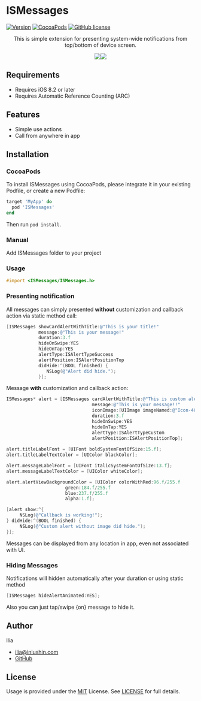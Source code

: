 # ISMessages
[![Version](https://img.shields.io/github/release/ilyainyushin/ISMessages.svg)](https://github.com/ilyainyushin/ISMessages/releases/latest/)
[![CocoaPods](https://img.shields.io/cocoapods/v/ISMessages.svg)](https://cocoapods.org/pods/ISMessages)
[![GitHub license](https://img.shields.io/badge/license-MIT-blue.svg)](https://raw.githubusercontent.com/ilyainyushin/ISMessages/master/LICENSE)

<p align="center">This is simple extension for presenting system-wide notifications from top/bottom of device screen.</p>

<p align="center"> 
<img src="https://i.imgur.com/EJn2r0u.png"><img src="https://i.imgur.com/EbSHVOL.png">
</p>


## Requirements

- Requires iOS 8.2 or later
- Requires Automatic Reference Counting (ARC)

## Features

- Simple use actions
- Call from anywhere in app

## Installation

### CocoaPods
To install ISMessages using CocoaPods, please integrate it in your existing Podfile, or create a new Podfile:

```ruby
target 'MyApp' do
  pod 'ISMessages'
end
```
Then run `pod install`.

### Manual

Add ISMessages folder to your project 


### Usage
```objective-c
#import <ISMessages/ISMessages.h>
```
### Presenting notification

All messages can simply presented **without** customization and callback action via static method call:
```objective-c
[ISMessages showCardAlertWithTitle:@"This is your title!" 
            message:@"This is your message!"  
            duration:3.f 
            hideOnSwipe:YES 
            hideOnTap:YES 
            alertType:ISAlertTypeSuccess 
            alertPosition:ISAlertPositionTop 
	    	didHide:^(BOOL finished) {
               NSLog(@"Alert did hide.");
            }];
```
Message **with** customization and callback action:
```objective-c
ISMessages* alert = [ISMessages cardAlertWithTitle:@"This is custom alert with callback"
                                message:@"This is your message!!"
                                iconImage:[UIImage imageNamed:@"Icon-40"]
                                duration:3.f
                                hideOnSwipe:YES
                                hideOnTap:YES
                                alertType:ISAlertTypeCustom
                                alertPosition:ISAlertPositionTop];
				
alert.titleLabelFont = [UIFont boldSystemFontOfSize:15.f];
alert.titleLabelTextColor = [UIColor blackColor];

alert.messageLabelFont = [UIFont italicSystemFontOfSize:13.f];
alert.messageLabelTextColor = [UIColor whiteColor];

alert.alertViewBackgroundColor = [UIColor colorWithRed:96.f/255.f 
					  green:184.f/255.f 
					  blue:237.f/255.f 
					  alpha:1.f];

[alert show:^{
     NSLog(@"Callback is working!");
} didHide:^(BOOL finished) {
     NSLog(@"Custom alert without image did hide.");
}];				
```

Messages can be displayed from any location in app, even not associated with UI. 

### Hiding Messages

Notifications will hidden automatically after your duration or using static method
```objective-c
[ISMessages hideAlertAnimated:YES];
```
Also you can just tap/swipe {on} message to hide it.

## Author
Ilia

- <a href="mailto:ilia@iniushin.ru">ilia@iniushin.com</a>
- <a href="http://github.com/ilyainyushin">GitHub</a>

## License

Usage is provided under the <a href="http://opensource.org/licenses/MIT" target="_blank">MIT</a> License. See <a href="https://github.com/ilyainyushin/ISMEssages/blob/master/LICENSE">LICENSE</a> for full details.

